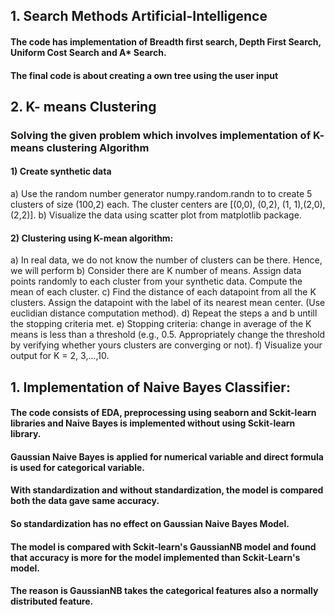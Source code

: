 ## 1. Search Methods Artificial-Intelligence
#### The code has implementation of Breadth first search, Depth First Search, Uniform Cost Search and A* Search.
#### The final code is about creating a own tree using the user input

## 2. K- means Clustering
### Solving the given problem which involves implementation of K- means clustering Algorithm
#### 1) Create synthetic data
a) Use the random number generator numpy.random.randn to to create 5 clusters of size (100,2) each. The cluster
centers are [(0,0), (0,2), (1, 1),(2,0),(2,2)].
b) Visualize the data using scatter plot from matplotlib package.

#### 2) Clustering using K-mean algorithm:
a) In real data, we do not know the number of clusters can be there. Hence, we will perform
b) Consider there are K number of means. Assign data points randomly to each cluster from your synthetic data. Compute
the mean of each cluster.
c) Find the distance of each datapoint from all the K clusters. Assign the datapoint with the label of its nearest mean center.
(Use euclidian distance computation method).
d) Repeat the steps a and b untill the stopping criteria met.
e) Stopping criteria: change in average of the K means is less than a threshold (e.g., 0.5. Appropriately change the
threshold by verifying whether yours clusters are converging or not).
f) Visualize your output for K = 2, 3,...,10.

## 1. Implementation of Naive Bayes Classifier:

#### The code consists of EDA, preprocessing using seaborn and Sckit-learn libraries and Naive Bayes is implemented without using Sckit-learn library.
#### Gaussian Naive Bayes is applied for numerical variable and direct formula is used for categorical variable.
#### With standardization and without standardization, the model is compared both the data gave same accuracy.
#### So standardization has no effect on Gaussian Naive Bayes Model.
#### The model is compared with Sckit-learn's GaussianNB model and found that accuracy is more for the model implemented than Sckit-Learn's model.
#### The reason is GaussianNB takes the categorical features also a normally distributed feature.
